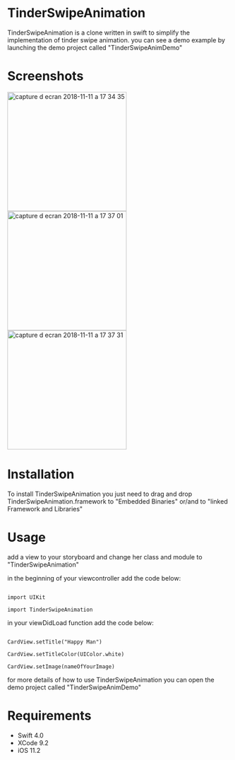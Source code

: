 # TinderSwipeAnimation


TinderSwipeAnimation is a clone written in swift to simplify the implementation of tinder swipe animation.
you can see a demo example by launching the demo project called "TinderSwipeAnimDemo"

# Screenshots

<img width="270" alt="capture d ecran 2018-11-11 a 17 34 35" src="https://user-images.githubusercontent.com/39087448/48315621-ddb31d80-e5d8-11e8-839f-a10ca01c32a4.png"> <img width="270" alt="capture d ecran 2018-11-11 a 17 37 01" src="https://user-images.githubusercontent.com/39087448/48315641-0fc47f80-e5d9-11e8-968e-799d5c3f6a74.png"> <img width="270" alt="capture d ecran 2018-11-11 a 17 37 31" src="https://user-images.githubusercontent.com/39087448/48315663-66ca5480-e5d9-11e8-82f7-204676f8fc42.png">



# Installation


To install TinderSwipeAnimation you just need to drag and drop TinderSwipeAnimation.framework to "Embedded Binaries" or/and to 
"linked Framework and Libraries"


# Usage


add a view to your storyboard and change her class and module to "TinderSwipeAnimation"


in the beginning of  your viewcontroller add the code below:
```

import UIKit

import TinderSwipeAnimation

```

in your viewDidLoad function add the code below:
```

CardView.setTitle("Happy Man")

CardView.setTitleColor(UIColor.white)

CardView.setImage(nameOfYourImage)

```

for more details of how to use TinderSwipeAnimation you can open the demo project called "TinderSwipeAnimDemo"

# Requirements

* Swift 4.0
* XCode 9.2
* iOS 11.2
